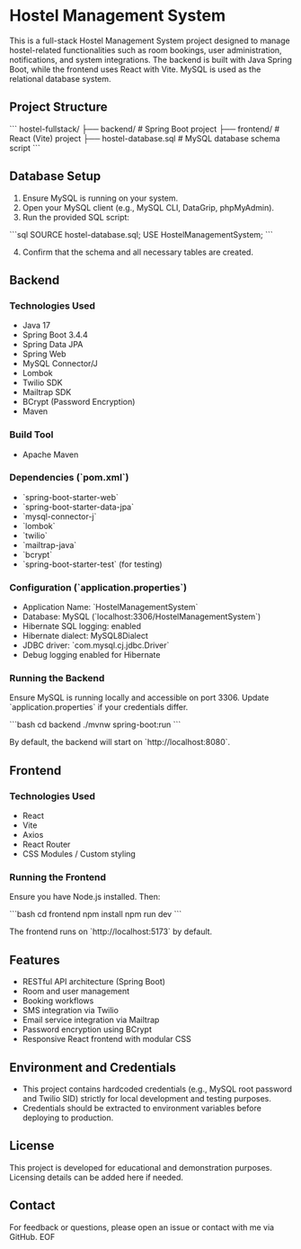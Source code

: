 # Hostel Management System

This is a full-stack Hostel Management System project designed to manage hostel-related functionalities such as room bookings, user administration, notifications, and system integrations. The backend is built with Java Spring Boot, while the frontend uses React with Vite. MySQL is used as the relational database system.

## Project Structure

\`\`\`
hostel-fullstack/
├── backend/               # Spring Boot project
├── frontend/              # React (Vite) project
├── hostel-database.sql    # MySQL database schema script
\`\`\`

## Database Setup

1. Ensure MySQL is running on your system.
2. Open your MySQL client (e.g., MySQL CLI, DataGrip, phpMyAdmin).
3. Run the provided SQL script:

\`\`\`sql
SOURCE hostel-database.sql;
USE HostelManagementSystem;
\`\`\`

4. Confirm that the schema and all necessary tables are created.

## Backend

### Technologies Used

- Java 17
- Spring Boot 3.4.4
- Spring Data JPA
- Spring Web
- MySQL Connector/J
- Lombok
- Twilio SDK
- Mailtrap SDK
- BCrypt (Password Encryption)
- Maven

### Build Tool

- Apache Maven

### Dependencies (\`pom.xml\`)

- \`spring-boot-starter-web\`  
- \`spring-boot-starter-data-jpa\`  
- \`mysql-connector-j\`  
- \`lombok\`  
- \`twilio\`  
- \`mailtrap-java\`  
- \`bcrypt\`  
- \`spring-boot-starter-test\` (for testing)

### Configuration (\`application.properties\`)

- Application Name: \`HostelManagementSystem\`
- Database: MySQL (\`localhost:3306/HostelManagementSystem\`)
- Hibernate SQL logging: enabled
- Hibernate dialect: MySQL8Dialect
- JDBC driver: \`com.mysql.cj.jdbc.Driver\`
- Debug logging enabled for Hibernate

### Running the Backend

Ensure MySQL is running locally and accessible on port 3306. Update \`application.properties\` if your credentials differ.

\`\`\`bash
cd backend
./mvnw spring-boot:run
\`\`\`

By default, the backend will start on \`http://localhost:8080\`.

## Frontend

### Technologies Used

- React
- Vite
- Axios
- React Router
- CSS Modules / Custom styling

### Running the Frontend

Ensure you have Node.js installed. Then:

\`\`\`bash
cd frontend
npm install
npm run dev
\`\`\`

The frontend runs on \`http://localhost:5173\` by default.

## Features

- RESTful API architecture (Spring Boot)
- Room and user management
- Booking workflows
- SMS integration via Twilio
- Email service integration via Mailtrap
- Password encryption using BCrypt
- Responsive React frontend with modular CSS

## Environment and Credentials

- This project contains hardcoded credentials (e.g., MySQL root password and Twilio SID) strictly for local development and testing purposes.
- Credentials should be extracted to environment variables before deploying to production.

## License

This project is developed for educational and demonstration purposes. Licensing details can be added here if needed.

## Contact

For feedback or questions, please open an issue or contact with me  via GitHub.
EOF
